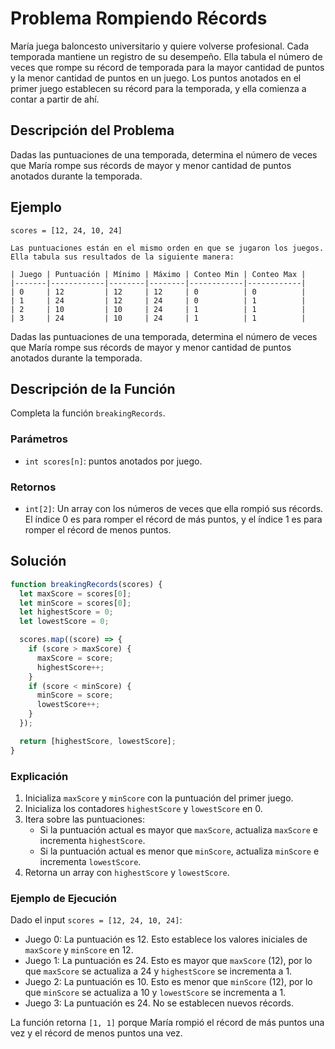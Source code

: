 # Problema Rompiendo Récords

María juega baloncesto universitario y quiere volverse profesional. Cada temporada mantiene un registro de su desempeño. Ella tabula el número de veces que rompe su récord de temporada para la mayor cantidad de puntos y la menor cantidad de puntos en un juego. Los puntos anotados en el primer juego establecen su récord para la temporada, y ella comienza a contar a partir de ahí.

## Descripción del Problema

Dadas las puntuaciones de una temporada, determina el número de veces que María rompe sus récords de mayor y menor cantidad de puntos anotados durante la temporada.

## Ejemplo

```text
scores = [12, 24, 10, 24]

Las puntuaciones están en el mismo orden en que se jugaron los juegos. Ella tabula sus resultados de la siguiente manera:

| Juego | Puntuación | Mínimo | Máximo | Conteo Min | Conteo Max |
|-------|------------|--------|--------|------------|------------|
| 0     | 12         | 12     | 12     | 0          | 0          |
| 1     | 24         | 12     | 24     | 0          | 1          |
| 2     | 10         | 10     | 24     | 1          | 1          |
| 3     | 24         | 10     | 24     | 1          | 1          |
```

Dadas las puntuaciones de una temporada, determina el número de veces que María rompe sus récords de mayor y menor cantidad de puntos anotados durante la temporada.

## Descripción de la Función

Completa la función `breakingRecords`.

### Parámetros

- `int scores[n]`: puntos anotados por juego.

### Retornos

- `int[2]`: Un array con los números de veces que ella rompió sus récords. El índice 0 es para romper el récord de más puntos, y el índice 1 es para romper el récord de menos puntos.

## Solución

```javascript
function breakingRecords(scores) {
  let maxScore = scores[0];
  let minScore = scores[0];
  let highestScore = 0;
  let lowestScore = 0;

  scores.map((score) => {
    if (score > maxScore) {
      maxScore = score;
      highestScore++;
    }
    if (score < minScore) {
      minScore = score;
      lowestScore++;
    }
  });

  return [highestScore, lowestScore];
}
```

### Explicación

1. Inicializa `maxScore` y `minScore` con la puntuación del primer juego.
2. Inicializa los contadores `highestScore` y `lowestScore` en 0.
3. Itera sobre las puntuaciones:
   - Si la puntuación actual es mayor que `maxScore`, actualiza `maxScore` e incrementa `highestScore`.
   - Si la puntuación actual es menor que `minScore`, actualiza `minScore` e incrementa `lowestScore`.
4. Retorna un array con `highestScore` y `lowestScore`.

### Ejemplo de Ejecución

Dado el input `scores = [12, 24, 10, 24]`:

- Juego 0: La puntuación es 12. Esto establece los valores iniciales de `maxScore` y `minScore` en 12.
- Juego 1: La puntuación es 24. Esto es mayor que `maxScore` (12), por lo que `maxScore` se actualiza a 24 y `highestScore` se incrementa a 1.
- Juego 2: La puntuación es 10. Esto es menor que `minScore` (12), por lo que `minScore` se actualiza a 10 y `lowestScore` se incrementa a 1.
- Juego 3: La puntuación es 24. No se establecen nuevos récords.

La función retorna `[1, 1]` porque María rompió el récord de más puntos una vez y el récord de menos puntos una vez.
